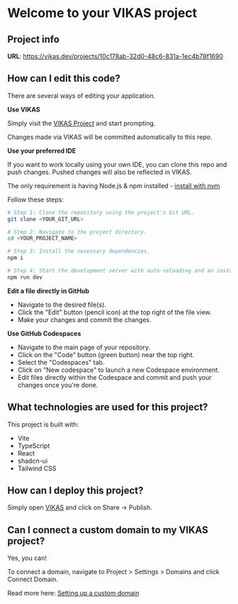 # Welcome to your VIKAS project

## Project info

**URL**: https://vikas.dev/projects/10c178ab-32d0-48c6-831a-1ec4b78f1690

## How can I edit this code?

There are several ways of editing your application.

**Use VIKAS**

Simply visit the [VIKAS Project](https://vikas.dev/projects/10c178ab-32d0-48c6-831a-1ec4b78f1690) and start prompting.

Changes made via VIKAS will be committed automatically to this repo.

**Use your preferred IDE**

If you want to work locally using your own IDE, you can clone this repo and push changes. Pushed changes will also be reflected in VIKAS.

The only requirement is having Node.js & npm installed - [install with nvm](https://github.com/nvm-sh/nvm#installing-and-updating)

Follow these steps:

```sh
# Step 1: Clone the repository using the project's Git URL.
git clone <YOUR_GIT_URL>

# Step 2: Navigate to the project directory.
cd <YOUR_PROJECT_NAME>

# Step 3: Install the necessary dependencies.
npm i

# Step 4: Start the development server with auto-reloading and an instant preview.
npm run dev
```

**Edit a file directly in GitHub**

- Navigate to the desired file(s).
- Click the "Edit" button (pencil icon) at the top right of the file view.
- Make your changes and commit the changes.

**Use GitHub Codespaces**

- Navigate to the main page of your repository.
- Click on the "Code" button (green button) near the top right.
- Select the "Codespaces" tab.
- Click on "New codespace" to launch a new Codespace environment.
- Edit files directly within the Codespace and commit and push your changes once you're done.

## What technologies are used for this project?

This project is built with:

- Vite
- TypeScript
- React
- shadcn-ui
- Tailwind CSS

## How can I deploy this project?

Simply open [VIKAS](https://vikas.dev/projects/10c178ab-32d0-48c6-831a-1ec4b78f1690) and click on Share -> Publish.

## Can I connect a custom domain to my VIKAS project?

Yes, you can!

To connect a domain, navigate to Project > Settings > Domains and click Connect Domain.

Read more here: [Setting up a custom domain](https://docs.vikas.dev/tips-tricks/custom-domain#step-by-step-guide)
